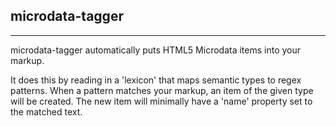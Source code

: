 microdata-tagger
----------------

----

microdata-tagger automatically puts HTML5 Microdata items into your markup.

It does this by reading in a 'lexicon' that maps semantic types to regex patterns.
When a pattern matches your markup, an item of the given type will be created.
The new item will minimally have a 'name' property set to the matched text.

